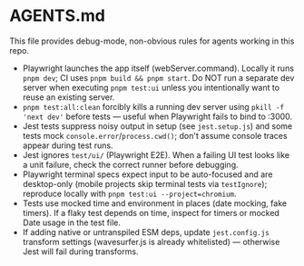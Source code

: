 # AGENTS.md

This file provides debug-mode, non-obvious rules for agents working in this repo.

- Playwright launches the app itself (webServer.command). Locally it runs `pnpm dev`; CI uses `pnpm build && pnpm start`. Do NOT run a separate dev server when executing `pnpm test:ui` unless you intentionally want to reuse an existing server.
- `pnpm test:all:clean` forcibly kills a running dev server using `pkill -f 'next dev'` before tests — useful when Playwright fails to bind to :3000.
- Jest tests suppress noisy output in setup (see `jest.setup.js`) and some tests mock `console.error`/`process.cwd()`; don't assume console traces appear during test runs.
- Jest ignores `test/ui/` (Playwright E2E). When a failing UI test looks like a unit failure, check the correct runner before debugging.
- Playwright terminal specs expect input to be auto-focused and are desktop-only (mobile projects skip terminal tests via `testIgnore`); reproduce locally with `pnpm test:ui --project=chromium`.
- Tests use mocked time and environment in places (date mocking, fake timers). If a flaky test depends on time, inspect for timers or mocked Date usage in the test file.
- If adding native or untranspiled ESM deps, update `jest.config.js` transform settings (wavesurfer.js is already whitelisted) — otherwise Jest will fail during transforms.
